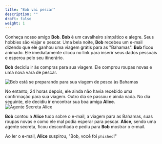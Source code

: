 ```yaml
---
title: "Bob vai pescar"
description: ""
draft: false
weight: 1
---
```


Conheça nosso amigo **Bob**. **Bob** é um cavalheiro simpático e alegre. Seus hobbies são viajar e pescar. Uma bela noite, **Bob** recebeu um e-mail dizendo que ele ganhou uma viagem grátis para as "Bahamas". **Bob** ficou animado. Ele imediatamente clicou no link para inserir seus dados pessoais e esperou pelo seu itinerário.

**Bob** decidiu ir às compras para sua viagem. Ele comprou roupas novas e uma nova vara de pescar.

![Bob está se preparando para sua viagem de pesca às Bahamas](../media/nuvi_phish_reduced.png?height=250px)

No entanto, 24 horas depois, ele ainda não havia recebido uma confirmação para sua viagem. Outro dia se passou e ainda nada. No dia seguinte, ele decidiu ir encontrar sua boa amiga **Alice**.
![Agente Secreta Alice](../media/Alice_reduced.png?height=250px)

**Bob** contou a **Alice** tudo sobre o e-mail, a viagem para as Bahamas, suas roupas novas e como ele mal podia esperar para pescar. **Alice**, sendo uma agente secreta, ficou desconfiada e pediu para **Bob** mostrar o e-mail.

Ao ler o e-mail, **Alice** suspirou, "Bob, você foi `phished`!"

